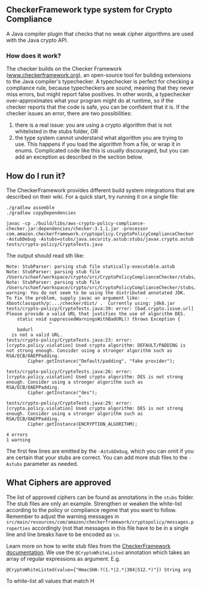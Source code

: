 ## CheckerFramework type system for Crypto Compliance

A Java compiler plugin that checks that no weak cipher algorithms are used with the Java crypto API.

### How does it work?

The checker builds on the Checker Framework (www.checkerframework.org), an open-source tool for building extensions to
the Java compiler's typechecker. A typechecker is perfect for checking a compliance rule, because typecheckers are
*sound*, meaning that they never miss errors, but might report false positives. In other words, a typechecker
over-approximates what your program might do at runtime, so if the checker reports that the code is safe, you can be
confident that it is. If the checker issues an error, there are two possibilities:

1. there is a real issue: you are using a crypto algorithm that is not whitelisted in the stubs folder, OR
2. the type system cannot understand what algorithm you are trying to use. This happens if you load the algorithm
from a file, or wrap it in enums. Complicated code like this is usually discouraged, but you can add an exception as
described in the section below.

## How do I run it?

The CheckerFramework provides different build system integrations that are described on their wiki. For a quick start, try running it on a single file:

```
./gradlew assemble
./gradlew copyDependencies

javac -cp ./build/libs/aws-crypto-policy-compliance-checker.jar:dependencies/checker-3.1.1.jar -processor com.amazon.checkerframework.cryptopolicy.CryptoPolicyComplianceChecker -AstubDebug -Astubs=stubs/java.security.astub:stubs/javax.crypto.astub tests/crypto-policy/CryptoTests.java
```

The output should read sth like:

```
Note: StubParser: parsing stub file statically-executable.astub
Note: StubParser: parsing stub file /Users/schaef/workspace/crypto/src/CryptoPolicyComplianceChecker/stubs/java.security.astub
Note: StubParser: parsing stub file /Users/schaef/workspace/crypto/src/CryptoPolicyComplianceChecker/stubs/javax.crypto.astub
warning: You do not seem to be using the distributed annotated JDK.  To fix the problem, supply javac an argument like:  -Xbootclasspath/p:.../checker/dist/ .  Currently using: jdk8.jar
tests/crypto-policy/CryptoTests.java:39: error: [bad.crypto.issue.url] Please provide a valid URL that justifies the use of algorithm DES.
    static void suppressedWarningsWithBadURL() throws Exception {
                ^
  	badurl
  is not a valid URL.
tests/crypto-policy/CryptoTests.java:23: error: [crypto.policy.violation] Used crypto algorithm: DEFAULT/PADDING is not strong enough. Consider using a stronger algorithm such as RSA/ECB/OAEPPadding.
        Cipher.getInstance("Default/padding", "fake provider");
                           ^
tests/crypto-policy/CryptoTests.java:26: error: [crypto.policy.violation] Used crypto algorithm: DES is not strong enough. Consider using a stronger algorithm such as RSA/ECB/OAEPPadding.
        Cipher.getInstance("des");
                           ^
tests/crypto-policy/CryptoTests.java:29: error: [crypto.policy.violation] Used crypto algorithm: DES is not strong enough. Consider using a stronger algorithm such as RSA/ECB/OAEPPadding.
        Cipher.getInstance(ENCRYPTION_ALGORITHM);
                           ^
4 errors
1 warning

```

The first few lines are emitted by the `-AstubDebug`, which you can omit if you are certain that your stubs are
correct.
You can add more stub files to the `-Astubs` parameter as needed.

## What Ciphers are approved
The list of approved ciphers can be found as annotations in the `stubs` folder. The stub files are only an example.
Strengthen or weaken the white-list according to the policy or compliance regime that you want to follow.
Remember to adjust the warning messages in `src/main/resources/com/amazon/checkerframework/cryptopolicy/messages.properties`
accordingly (not that messages in this file have to be in a single line and line breaks have to be encoded as `\n`.

Learn more on how to write stub files
from the [CheckerFramework documentation](https://checkerframework.org/manual/#stub). We use the
`@CryptoWhiteListed` annotation which takes an array of regular expressions as argument. E.g.

```
@CryptoWhiteListed(value={"HmacSHA-?(1.*|2.*|384|512.*)"}) String arg
```

To white-list all values that match H